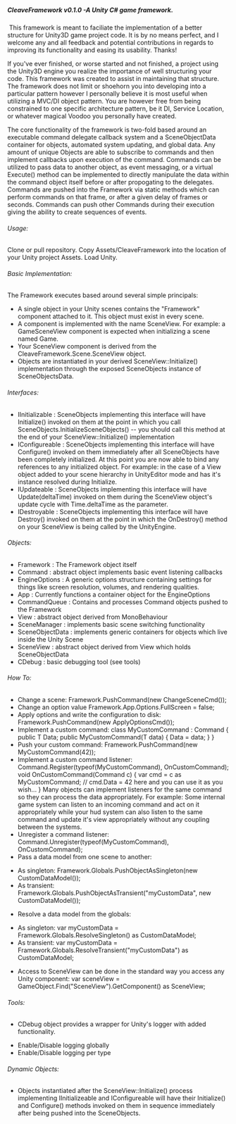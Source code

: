 ﻿##### CleaveFramework v0.1.0 -﻿A Unity C# game framework.
﻿
This framework is meant to faciliate the implementation of a better structure for Unity3D game project code.  It is by no means perfect, and I welcome any and all feedback and potential contributions in regards to improving its functionality and easing its usability.  Thanks!

If you've ever finished, or worse started and not finished, a project using the Unity3D engine you realize the importance of well structuring your code.  This framework was created to assist in maintaining that structure.  The framework does not limit or shoehorn you into developing into a particular pattern however I personally believe it is most useful when utilizing a MVC/DI object pattern.  You are however free from being constrained to one specific architecture pattern, be it DI, Service Location, or whatever magical Voodoo you personally have created.

The core functionality of the framework is two-fold based around an executable command delegate callback system and a SceneObjectData container for objects, automated system updating, and global data.  Any amount of unique Objects are able to subscribe to commands and then implement callbacks upon execution of the command.  Commands can be utilized to pass data to another object, as event messaging, or a virtual Execute() method can be implemented to  directly manipulate the data within the command object itself before or after propogating to the delegates.  Commands are pushed into the Framework via static methods which can perform commands on that frame, or after a given delay of frames or seconds.  Commands can push other Commands during their execution giving the ability to create sequences of events.

###### Usage:

Clone or pull repository.  Copy Assets/CleaveFramework into the location of your Unity project Assets.  Load Unity.


###### Basic Implementation:

The Framework executes based around several simple principals:

 - A single object in your Unity scenes contains the "Framework" component attached to it.  This object must exist in every scene.
 - A component is implemented with the name <YourScene>SceneView.  For example:  a GameSceneView component is expected when initializing a scene named Game.
 - Your SceneView component is derived from the CleaveFramework.Scene.SceneView object.
 - Objects are instantiated in your derived SceneView::Initialize() implementation through the exposed SceneObjects instance of SceneObjectsData.
 
###### Interfaces:

 - IInitializable : SceneObjects implementing this interface will have Initialize() invoked on them at the point in which you call SceneObjects.InitializeSceneObjects() -- you should call this method at the end of your SceneView::Initialize() implementation
 - IConfigureable : SceneObjects implementing this interface will have Configure() invoked on them immediately after all SceneObjects have been completely initialized.  At this point you are now able to bind any references to any initialized object.  For example: in the case of a View object added to your scene hierarchy in UnityEditor mode and has it's instance  resolved during Initialize.
 - IUpdateable : SceneObjects implementing this interface will have Update(deltaTime) invoked on them during the SceneView object's update cycle with Time.deltaTime as the parameter.
 - IDestroyable : SceneObjects implementing this interface will have Destroy() invoked on them at the point in which the OnDestroy() method on your SceneView is being called by the UnityEngine.
 
###### Objects:

 - Framework : The Framework object itself
 - Command : abstract object implements basic event listening callbacks
 - EngineOptions : A generic options structure containing settings for things like screen resolution, volumes, and rendering qualities.
 - App : Currently functions a container object for the EngineOptions
 - CommandQueue : Contains and processes Command objects pushed to the Framework
 - View : abstract object derived from MonoBehaviour
 - SceneManager : implements basic scene switching functionality
 - SceneObjectData : implements generic containers for objects which live inside the Unity Scene
 - SceneView : abstract object derived from View which holds SceneObjectData
 - CDebug : basic debugging tool (see tools)
 
###### How To:

 - Change a scene:
 Framework.PushCommand(new ChangeSceneCmd(<SceneName>));
 - Change an option value
 Framework.App.Options.FullScreen = false;
 - Apply options and write the configuration to disk:
 Framework.PushCommand(new ApplyOptionsCmd());
 - Implement a custom command:
 class MyCustomCommand<T> : Command
 {
    public T Data;
    public MyCustomCommand(T data) {
       Data = data;
    }
 }
 - Push your custom command:
 Framework.PushCommand(new MyCustomCommand<int>(42));
 - Implement a custom command listener:
 Command.Register(typeof(MyCustomCommand<int>), OnCustomCommand);
 void OnCustomCommand(Command c)
 {
    var cmd = c as MyCustomCommand<int>;
    // cmd.Data = 42 here and you can use it as you wish...
 }
 Many objects can implement listeners for the same command so they can process the data appropriately.  For example: Some internal game system can listen to an incoming command and act on it appropriately while your hud system can also listen to the same command and update it's view appropriately without any coupling between the systems.
 - Unregister a command listener:
 Command.Unregister(typeof(MyCustomCommand<int>), OnCustomCommand);
 - Pass a data model from one scene to another:
  * As singleton:
 Framework.Globals.PushObjectAsSingleton(new CustomDataModel());
  * As transient:
 Framework.Globals.PushObjectAsTransient("myCustomData", new CustomDataModel());
 - Resolve a data model from the globals:
  * As singleton:
 var myCustomData = Framework.Globals.ResolveSingleton<CustomDataModel>() as CustomDataModel;
  * As transient:
 var myCustomData = Framework.Globals.ResolveTransient<CustomDataModel>("myCustomData") as CustomDataModel;
 - Access to SceneView can be done in the standard way you access any Unity component:
 var sceneView = GameObject.Find("SceneView").GetComponent<SceneView>() as SceneView;
 
###### Tools:

 - CDebug object provides a wrapper for Unity's logger with added functionality. 
  * Enable/Disable logging globally
  * Enable/Disable logging per type
  
###### Dynamic Objects:
 
 - Objects instantiated after the SceneView::Initialize() process implementing IInitializeable and IConfigureable will have their Initialize() and Configure() methods invoked on them in sequence immediately after being pushed into the SceneObjects.
